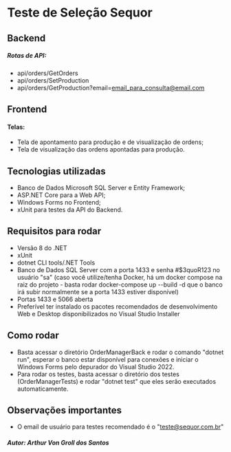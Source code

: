 # Teste de Seleção Sequor

## Backend

##### Rotas de API: 

- api/orders/GetOrders
- api/orders/SetProduction
- api/orders/GetProduction?email=email_para_consulta@email.com

## Frontend

#### Telas:
- Tela de apontamento para produção e de visualização de ordens;
- Tela de visualização das ordens apontadas para produção.

## Tecnologias utilizadas

- Banco de Dados Microsoft SQL Server e Entity Framework;
- ASP.NET Core para a Web API;
- Windows Forms no Frontend;
- xUnit para testes da API do Backend.

## Requisitos para rodar

- Versão 8 do .NET
- xUnit
- dotnet CLI tools/.NET Tools
- Banco de Dados SQL Server com a porta 1433 e senha #$3quoR123 no usuário "sa" (caso você utilize/tenha Docker, há um docker compose na raiz do projeto - basta rodar docker-compose up --build -d que o banco irá subir normalmente se a porta 1433 estiver disponível)
- Portas 1433 e 5066 aberta
- Preferível ter instalado os pacotes recomendados de desenvolvimento Web e Desktop disponibilizados no Visual Studio Installer

## Como rodar

- Basta acessar o diretório OrderManagerBack e rodar o comando "dotnet run", esperar o banco estar disponível para conexões e iniciar o Windows Forms pelo depurador do Visual Studio 2022.
- Para rodar os testes, basta acessar o diretório dos testes (OrderManagerTests) e rodar "dotnet test" que eles serão executados automaticamente.

## Observações importantes

- O email de usuário para testes recomendado é o "teste@sequor.com.br"

##### Autor: Arthur Von Groll dos Santos